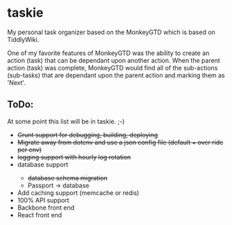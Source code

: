 # taskie
My personal task organizer based on the MonkeyGTD which is based on TiddlyWiki.

One of my favorite features of MonkeyGTD was the ability to create an action (task)
that can be dependant upon another action.  When the parent action (task) was complete,
MonkeyGTD would find all of the sub-actions (sub-tasks) that are dependant upon the
parent action and marking them as 'Next'.

<h2>ToDo:</h1>
	At some point this list will be in taskie.  ;-)
<ul>
	<li><strike>Grunt support for debugging, building, deploying</strike></li>
	<li><strike>Migrate away from dotenv and use a json config file (default + over ride per env)</strike></li>
	<li><strike>logging support with hourly log rotation</strike></li>
	<li>database support</li>
		<ul>
			<li><strike>database schema migration</strike></li>
			<li>Passport -> database</li>
		</ul>
	<li>Add caching support (memcache or redis)</li>
	<li>100% API support</li>
	<li>Backbone front end</li>
	<li>React front end</li>
</ul>